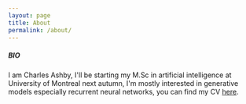 ```yaml
---
layout: page
title: About
permalink: /about/
---
```


##### BIO

I am Charles Ashby, I'll be starting my M.Sc in artificial intelligence at University of Montreal next autumn, I'm mostly interested in generative models especially recurrent neural networks, you can find my CV [here](charlesashby.github.io/charlesashby_cv.pdf).  

